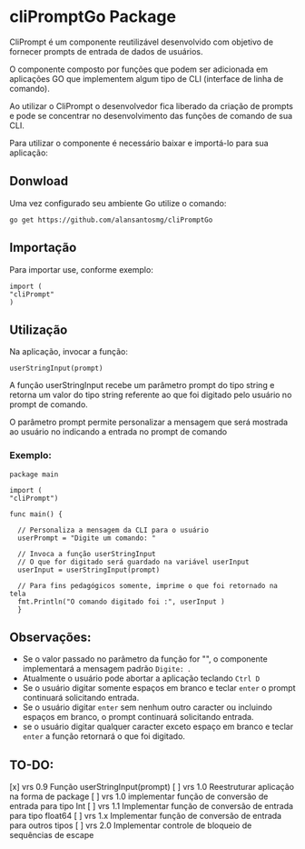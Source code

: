 # cliPromptGo Package

CliPrompt é um componente reutilizável desenvolvido com objetivo de fornecer  prompts de entrada de dados de usuários.

O componente composto por funções que podem ser adicionada em aplicações GO que implementem algum tipo de CLI (interface de linha de comando).

Ao utilizar o CliPrompt o desenvolvedor fica liberado da criação de prompts e pode se
concentrar no desenvolvimento das funções de comando de sua CLI.

Para utilizar o componente é necessário baixar e importá-lo para sua aplicação:

## Donwload
Uma vez configurado seu ambiente Go utilize o comando:
```
go get https://github.com/alansantosmg/cliPromptGo
```

## Importação

Para importar use, conforme exemplo:
```
import (
"cliPrompt"
)
```

## Utilização
Na aplicação, invocar a função:

```
userStringInput(prompt)
```
A função userStringInput recebe um parâmetro prompt do tipo string e retorna um valor do tipo string referente ao que foi digitado pelo usuário no prompt de comando.

O parâmetro prompt permite personalizar a mensagem que será mostrada ao usuário no indicando a entrada no prompt de comando

### Exemplo:

```golang
package main

import (
"cliPrompt")

func main() {

  // Personaliza a mensagem da CLI para o usuário
  userPrompt = "Digite um comando: "

  // Invoca a função userStringInput
  // O que for digitado será guardado na variável userInput
  userInput = userStringInput(prompt)

  // Para fins pedagógicos somente, imprime o que foi retornado na tela
  fmt.Println("O comando digitado foi :", userInput )
  }
```

## Observações:

* Se o valor passado no parâmetro da função for "", o componente implementará a mensagem padrão `Digite: `.
* Atualmente o usuário pode abortar a aplicação teclando `Ctrl D`
* Se o usuário digitar somente espaços em branco e teclar `enter` o prompt continuará solicitando entrada.
* Se o usuário digitar `enter` sem nenhum outro caracter ou incluindo espaços em branco, o prompt continuará solicitando entrada.
* se o usuário digitar qualquer caracter exceto espaço em branco e teclar `enter` a função retornará o que foi digitado.

## TO-DO:
[x] vrs 0.9 Função userStringInput(prompt)
[ ] vrs 1.0 Reestruturar aplicação na forma de package
[ ] vrs 1.0 implementar função de conversão de entrada para tipo Int
[ ] vrs 1.1 Implementar função de conversão de entrada para tipo float64
[ ] vrs 1.x Implementar função de conversão de entrada para outros tipos
[ ] vrs 2.0 Implementar controle de bloqueio de sequências de escape
